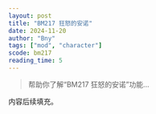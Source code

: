 ```yaml
---
layout: post
title: "BM217 狂怒的安诺"
date: 2024-11-20
author: "Bny"
tags: ["mod", "character"]
scode: bm217
reading_time: 5
---
```


> 帮助你了解“BM217 狂怒的安诺”功能...

内容后续填充。
